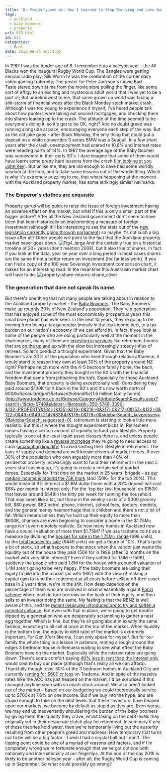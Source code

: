 ```yaml
---
title: 'Dr PropertyLove or: How I Learned to Stop Worrying and Love Auckland'
tags:
  - auckland
  - baby boomers
  - property
url: 655.html
id: 655
categories:
  - Rant
date: 2015-06-26 16:14:05
---
```


In 1987 I was the tender age of 8. I remember it as a halcyon year - the All Blacks won the inaugural Rugby World Cup; The Bangles were getting serious radio play; Silk Worm IV was the celebration of the corner dairy video gaming fraternity; The poster for Peter Jackson's movie Bad Taste stared down at me from the movie store pulling the finger, like some sort of effigy to an exciting and mysterious adult world that I was yet to be a part of; But unbeknownst to me, that same grown up world was facing a shit-storm of financial woes after the Black Monday stock market crash. Although I was too young to experience it myself, I've heard people talk about how punters were taking out second mortgages, and chucking them into shares leading up to the crash. The attitude of the time seemed to be - everyone's doing it, so it's got to be OK, right? And no doubt greed was running alongside at pace, encouraging everyone each step of the way. But as the old joke goes - after Black Monday, the only thing that could put a deposit on a white convertible 3 series BMW was a Seagull. In a few short years after the crash, unemployment had soared to 10.6% and interest rates were heading north of 14%. In 1987 the average age of the Baby Boomer was somewhere in their early 30's. I dare imagine that some of them would have learnt some pretty hard lessons from the crash ([I'm looking at you John Key](http://www.nzonscreen.com/title/close-up-big-dealers-john-key-1987)). But unlike me, they are old enough to have had some worldly wisdom at the time, and to take some lessons out of the whole thing. Which is why it's extremely puzzling to me, that whats happening at the moment with the Auckland property market, has some strikingly similar hallmarks.

### The Emperor's clothes are exquisite

Property gurus will be quick to raise the issue of foreign investment having an adverse effect on the market, but what if this is only a small part of the bigger picture? After all the New Zealand government don't seem to have been that keen historically on implementing a measure of foreign investment (although it'll be interesting to see the stats out of the [new legislation currently going through parliament](https://www.3news.co.nz/nznews/property-investment-bill-passes-first-reading-2015062517)) so maybe it's not such a big issue after all? Other people will point to the fact that the Auckland property market never goes down. ![Fig4_large](/images/posts/Fig4_large.jpg) And this certainly true on a historical timeline of 20+ years (don't mention 2008), but it also true of shares. In fact if you look at the data, year on year over a long period in most cases shares are the same if not a better return on investment (for far less work). If you can find a copy of the 100 year Sovereign investment comparison chart, it makes for an interesting read. In the meantime this Australian market chart will have to do: ![property-share-returns-shane_oliver](/images/posts/property-share-returns-shane_oliver.png)

### The generation that dare not speak its name

But there's one thing that not many people are talking about in relation to the Auckland property market - the [Baby Boomers](http://www.teara.govt.nz/en/families-a-history/page-5). The Baby Boomers make up roughly 30% of New Zealand's population. They're a generation that has enjoyed some of the most economically prosperous years this small blue planet has ever seen. In the next 10 years, they're going to be moving from being a tax generator (mostly in the top income tier), to a tax burden on our nation's economy (if we can afford it). In fact, if you look at some of the people who are doing particularly well at the moment in the sharemarket, many of them are [investing in services](http://www.listener.co.nz/current-affairs/money/linda-sanders-old-business-is-good-business/) like retirement homes that are [on the up and up](https://nz.finance.yahoo.com/q/bc?s=RYM.NZ&t=my) with the slow but increasingly steady influx of retirees. So let's conduct a thought experiment. Given that the Baby Boomer's are 30% of the population who lived through relative affluence, it would stand to reason they own at least 30% of the property around NZ right? Perhaps much more with the 4-5 bedroom family home, the bach, and the investment property they bought in the 90's with the financial freedom that came from jettisoning the kids. Especially for those Auckland Baby Boomers, that property is doing exceptionally well. Considering they paid around $100K for it back in the 90's and it's now worth north of $600K who could argue? Between that and the [$1.6 million family home](http://www.trademe.co.nz/Browse/CategoryAttributeSearchResults.aspx?search=1&cid=5748&sidebar=1&rptpath=350-5748-3399-&132=PROPERTY&134=1&135=&216=0&216=0&217=0&217=0&153=&122=0&122=0&49=0&49=2147483647&178=0&178=0&sidebarSearch_keypresses=0&sidebarSearch_suggested=0), retirement is starting to look a little more realistic. But this is where the thought experiment kicks in. Retirement means having a certain amount of liquidity to fund your lifestyle. Property typically is one of the least liquid asset classes there is, and unless people create something like a [reverse mortgage](http://www.nzherald.co.nz/personal-finance/news/article.cfm?c_id=12&objectid=11283811) they're going to need access to cash ([accounting liquidity](https://en.wikipedia.org/wiki/Accounting_liquidity)) to avoid limiting their lifestyle in retirement. The laws of supply and demand are well known drivers of market forces. If over 30% of the population who own arguably more than 40% of residential property increasingly want to fund their retirement in the next 5 years start cashing up, it's going to create a certain set of market forces. Especially for 'first time on the market in 25 years' brigade - as [our median income is around the 75K mark](http://www.stats.govt.nz/browse_for_stats/people_and_communities/Households/HouseholdEconomicSurvey_HOTPYeJun14/Commentary.aspx) (and 150K+ for the top 20%). This would mean at 6% interest a $1.6M dollar home with a 20% deposit will cost $6K+ per month in interest only. For the 'top tier kiwi household' on $150K that leaves around $548in the kitty per week for running the household. That may seem like a lot, but throw in the weekly costs of a $300 grocery bill, $80 power, $80 petrol, phone, internet, school fees, doctors, dentists, and the general money haemorrhage that is children and there's not a lot of fat. Which means unless they've built up their equity to more than $600K, chances are even beginning to consider a home in the $1.75M+ range isn't even remotely realistic. So how many homes in Auckland now have a council valuation of more than $1.75M? If we use trademe.co.nz as a measure by dividing the [houses for sale in the 1.75M+ range](http://www.trademe.co.nz/Browse/CategoryAttributeSearchResults.aspx?search=1&cid=5748&sidebar=1&rptpath=350-5748-3399-&132=PROPERTY&134=1&135=&216=0&216=0&217=0&217=0&153=&122=0&122=0&49=1750000&49=2147483647&178=0&178=0&sidebarSearch_keypresses=0&sidebarSearch_suggested=0) (696 units), by the [total houses for sale](http://www.trademe.co.nz/Browse/CategoryAttributeSearchResults.aspx?search=1&cid=5748&sidebar=1&rptpath=350-5748-3399-&132=PROPERTY&134=1&135=&216=0&216=0&217=0&217=0&153=&122=0&122=0&49=0&49=2147483647&178=0&178=0&sidebarSearch_keypresses=0&sidebarSearch_suggested=0) (6449 units) we get a figure of 10%. That's quite a bit of stock, so what happens to that stock when the vendor just wants the liquidity out of the house they paid 150K for in 1986 (after 12 months on the market with very little interest)? Even if they settled for 1.6M (-150K), suddenly the people who paid 1.6M for the house with a council valuation of 1.4M aren't going to be very happy. If the baby boomers are using their equity to pile into the market (as with 1987) with the view of making a capital gain to fund their retirement at all costs before selling off their asset base in 2 years time, we're in the shit. How deep depends on the percentage of them who are involved in what is essentially a giant [Ponzi scheme](https://en.wikipedia.org/wiki/Ponzi_scheme) where each in turn borrows on the back of their equity, and then sells to an investor doing the same. My feeling is that the RBNZ is well aware of this, and the [recent measures introduced are to try and soften a potential collapse](http://www.nzherald.co.nz/business/news/article.cfm?c_id=3&objectid=11447728). But even with that in place, we're going to get double dipped by a generation who are desperately scrambling to gather a nest egg together. Which is fine, but they're all going about in exactly the same fashion, expecting to all sell at once at the top of the market. When liquidity is the bottom line, the equity to debt ratio of the market is extremely important. For Gen X'ers like me, I can only speak for myself. But for our family the whole thing is a lesson in patience, renting a rough around the edges 3 bedroom house in Remuera waiting to see what effect the Baby Boomers have on the market. Especially while the interest rates are going down. There's some comfort paying [40% less in rent than the interest only](http://www.trademe.co.nz/Browse/CategoryAttributeSearchResults.aspx?search=1&cid=5748&sidebar=1&rptpath=350-5748-4233-&132=FLAT&134=1&135=7&136=40&216=0&216=0&217=0&217=0&153=&122=3&122=0&59=0&59=80000&178=0&178=0&sidebarSearch_keypresses=0&sidebarSearch_suggested=0) would cost to buy our place (although that's really all we can afford). Thankfully though, over 30% of the 3 bedroom homes in Auckland City are currently [renting for $600 or less](http://www.trademe.co.nz/Browse/CategoryAttributeSearchResults.aspx?search=1&cid=5748&sidebar=1&rptpath=350-5748-4233-&132=FLAT&selected135=7&134=1&135=7&216=0&216=0&217=0&217=0&153=&122=3&122=6&59=0&59=60000&178=0&178=0&sidebarSearch_keypresses=0&sidebarSearch_suggested=0) on Trademe. And in spite of the massive rates hike the ACC has just heaped on the market, I'd be surprised if this changed anytime soon with so much stock around. We also aren't locked out of the market - based on our budgeting we could theoretically service up to $700k at 7.6% on one income. But if we buy into the hype, and are stupid enough to take on the debt levels that these 'investors' have heaped upon our markets, we become by default as stupid as they are. Even worse, we may end up inadvertently shouldering the burden of the baby boomers by giving them the liquidity they crave, whilst taking on the debt levels they originally set in their desperate clutch play for retirement. In summary if any of these theories hold water, then we're temporarily living out the austerity resulting from other people's greed and madness. How temporary that turns out to be will be a big factor - I wish I had a crystal ball but I don't. The tipping point could be one of a myriad of reasons and factors, and if I'm completely wrong we're fortunate enough that we've got options both nationally and internationally at our fingertips. At the end of the day 2016 is likely to be another halcyon year - after all, the Rugby World Cup is coming up in September. So what could possibly go wrong?